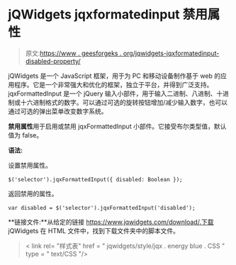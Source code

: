 # jQWidgets jqxformatedinput 禁用属性

> 原文:[https://www . geesforgeks . org/jqwidgets-jqxformatedinput-disabled-property/](https://www.geeksforgeeks.org/jqwidgets-jqxformattedinput-disabled-property/)

jQWidgets 是一个 JavaScript 框架，用于为 PC 和移动设备制作基于 web 的应用程序。它是一个非常强大和优化的框架，独立于平台，并得到广泛支持。jqxFormattedInput 是一个 jQuery 输入小部件，用于输入二进制、八进制、十进制或十六进制格式的数字。可以通过可选的旋转按钮增加/减少输入数字，也可以通过可选的弹出菜单改变数字系统。

**禁用属性**用于启用或禁用 jqxFormattedInput 小部件。它接受布尔类型值，默认值为 false。

**语法:**

设置禁用属性。

```
$('selector').jqxFormattedInput({ disabled: Boolean });
```

返回禁用的属性。

```
var disabled = $('selector').jqxFormattedInput('disabled');
```

**链接文件:**从给定的链接 https://www.jqwidgets.com/download/.下载 jQWidgets 在 HTML 文件中，找到下载文件夹中的脚本文件。

> <link rel="”stylesheet”" href="”jqwidgets/styles/jqx.base.css”" type="”text/css”">
> < link rel= "样式表" href = " jqwidgets/style/jqx . energy blue . CSS " type = " text/CSS "/>
> <script type = " text/JavaScript " src = " scripts/jquery-1 . 11 . 1 . min . js "></script>
> <script type = " text/JavaScript " src = " jqwidgets/jqxcore . js

下面的示例说明了 jQWidgets jqxformatedinput disabled 属性。

**示例:**

## 超文本标记语言

```
<!DOCTYPE html>
<html lang="en">

<head>
    <link rel="stylesheet" href=
        "jqwidgets/styles/jqx.base.css" type="text/css" />
    <link rel="stylesheet" href=
        "jqwidgets/styles/jqx.energyblue.css" type="text/css" />
    <script type="text/javascript" 
        src="scripts/jquery-1.11.1.min.js"></script>
    <script type="text/javascript" 
        src="jqwidgets/jqxcore.js"></script>
    <script type="text/javascript" 
        src="jqwidgets/jqxformattedinput.js"></script>
</head>

<body>
    <center>
        <h1 style="color: green;">
            GeeksforGeeks
        </h1>

        <h3>
            jQWidgets jqxFormattedInput disabled Property
        </h3>

        <div id="jqxFI">
            <input type="text" />
            <div></div>
            <div></div>
        </div>
    </center>

    <script type="text/javascript">
        $(document).ready(function() {
            $("#jqxFI").jqxFormattedInput({
                width: 300,
                height: 40,
                radix: "decimal",
                value: "121",
                spinButtons: true,
                dropDown: true,
                disabled: true
            });
        });
    </script>
</body>

</html>
```

**输出:**

![](img/d39e91b55c0a532b151a15d4c9650168.png)

**参考:**[https://www . jqwidgets . com/jquery-widgets-documentation/documentation/jqxformatedinput/jquery-formated-input-入门. htm](https://www.jqwidgets.com/jquery-widgets-documentation/documentation/jqxformattedinput/jquery-formatted-input-getting-started.htm)
